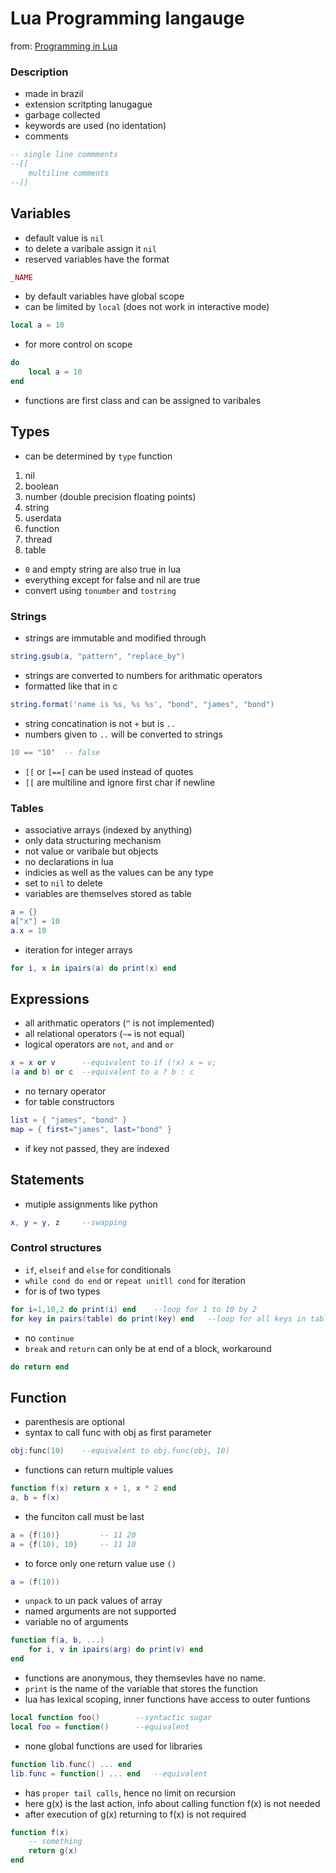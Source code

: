 # Lua Programming langauge

from: [Programming in Lua](https://lua.org/pil/contents.html)

### Description

-   made in brazil
-   extension scritpting lanugague
-   garbage collected
-   keywords are used (no identation)
-   comments

```lua
-- single line commments
--[[
    multiline comments
--]]
```

## Variables

-   default value is `nil`
-   to delete a varibale assign it `nil`
-   reserved variables have the format

```lua
_NAME
```

-   by default variables have global scope
-   can be limited by `local` (does not work in interactive mode)

```lua
local a = 10
```

-   for more control on scope

```lua
do
    local a = 10
end
```

-   functions are first class and can be assigned to varibales

## Types

-   can be determined by `type` function

1. nil
1. boolean
1. number (double precision floating points)
1. string
1. userdata
1. function
1. thread
1. table

-   `0` and empty string are also true in lua
-   everything except for false and nil are true
-   convert using `tonumber` and `tostring`

### Strings

-   strings are immutable and modified through

```lua
string.gsub(a, "pattern", "replace_by")
```

-   strings are converted to numbers for arithmatic operators
-   formatted like that in c

```lua
string.format('name is %s, %s %s', "bond", "james", "bond")
```

-   string concatination is not `+` but is `..`
-   numbers given to `..` will be converted to strings

```lua
10 == "10"  -- false
```

-   `[[` or `[==[` can be used instead of quotes
-   `[[` are multiline and ignore first char if newline

### Tables

-   associative arrays (indexed by anything)
-   only data structuring mechanism
-   not value or varibale but objects
-   no declarations in lua
-   indicies as well as the values can be any type
-   set to `nil` to delete
-   variables are themselves stored as table

```lua
a = {}
a["x"] = 10
a.x = 10
```

-   iteration for integer arrays

```lua
for i, x in ipairs(a) do print(x) end
```

## Expressions

-   all arithmatic operators (`^` is not implemented)
-   all relational operators (`~=` is not equal)
-   logical operators are `not`, `and` and `or`

```lua
x = x or v      --equivalent to if (!x) x = v;
(a and b) or c  --equivalent to a ? b : c
```

-   no ternary operator
-   for table constructors

```lua
list = { "james", "bond" }
map = { first="james", last="bond" }
```

-   if key not passed, they are indexed

## Statements

-   mutiple assignments like python

```lua
x, y = y, z     --swapping
```

### Control structures

-   `if`, `elseif` and `else` for conditionals
-   `while cond do end` or `repeat unitll cond` for iteration
-   for is of two types

```lua
for i=1,10,2 do print(i) end    --loop for 1 to 10 by 2
for key in pairs(table) do print(key) end   --loop for all keys in table
```

-   no `continue`
-   `break` and `return` can only be at end of a block, workaround

```lua
do return end
```

## Function

- parenthesis are optional
- syntax to call func with obj as first parameter

```lua
obj:func(10)    --equivalent to obj.func(obj, 10)
```

- functions can return multiple values

```lua
function f(x) return x + 1, x * 2 end
a, b = f(x)
```

- the funciton call must be last 

```lua
a = {f(10)}         -- 11 20
a = {f(10), 10}     -- 11 10
```

- to force only one return value use `()`

```lua
a = (f(10))
```

- `unpack` to un pack values of array
- named arguments are not supported
- variable no of arguments

```lua
function f(a, b, ...)
    for i, v in ipairs(arg) do print(v) end
end
```

- functions are anonymous, they themsevles have no name.
- `print` is the name of the variable that stores the function
- lua has lexical scoping, inner functions have access to outer funtions

```lua
local function foo()        --syntactic sugar
local foo = function()      --equivalent
```

- none global functions are used for libraries

```lua
function lib.func() ... end
lib.func = function() ... end   --equivalent
```

- has `proper tail calls`, hence no limit on recursion
- here g(x) is the last action, info about calling function f(x) is not needed 
- after execution of g(x) returning to f(x) is not required 

```lua
function f(x)
    -- something
    return g(x)
end
```
